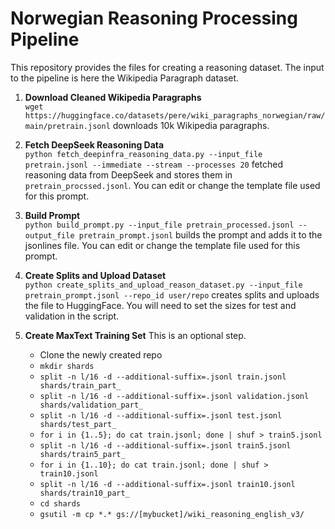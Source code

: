 # Norwegian Reasoning Processing Pipeline

This repository provides the files for creating a reasoning dataset. The input to the pipeline is here the Wikipedia Paragraph dataset.

1. **Download Cleaned Wikipedia Paragraphs**  
   `wget https://huggingface.co/datasets/pere/wiki_paragraphs_norwegian/raw/main/pretrain.jsonl` downloads 10k Wikipedia paragraphs.

2. **Fetch DeepSeek Reasoning Data**  
   `python fetch_deepinfra_reasoning_data.py --input_file pretrain.jsonl --immediate --stream --processes 20` fetched reasoning data from DeepSeek and stores them in `pretrain_procssed.jsonl`. You can edit or change the template file used for this prompt.

3. **Build Prompt**  
   `python build_prompt.py --input_file pretrain_processed.jsonl --output_file pretrain_prompt.jsonl` builds the prompt and adds it to the jsonlines file. You can edit or change the template file used for this prompt.

4. **Create Splits and Upload Dataset**  
   `python create_splits_and_upload_reason_dataset.py --input_file pretrain_prompt.jsonl --repo_id user/repo` creates splits and uploads the file to HuggingFace. You will need to set the sizes for test and validation in the script.

5. **Create MaxText Training Set**
   This is an optional step. 
   - Clone the newly created repo
   - `mkdir shards`
   - `split -n l/16 -d --additional-suffix=.jsonl train.jsonl shards/train_part_`
   - `split -n l/16 -d --additional-suffix=.jsonl validation.jsonl shards/validation_part_`
   - `split -n l/16 -d --additional-suffix=.jsonl test.jsonl shards/test_part_`
   - `for i in {1..5}; do cat train.jsonl; done | shuf > train5.jsonl`
   - `split -n l/16 -d --additional-suffix=.jsonl train5.jsonl shards/train5_part_`
   - `for i in {1..10}; do cat train.jsonl; done | shuf > train10.jsonl`
   - `split -n l/16 -d --additional-suffix=.jsonl train10.jsonl shards/train10_part_`
   - `cd shards`
   - `gsutil -m cp *.* gs://[mybucket]/wiki_reasoning_english_v3/`
